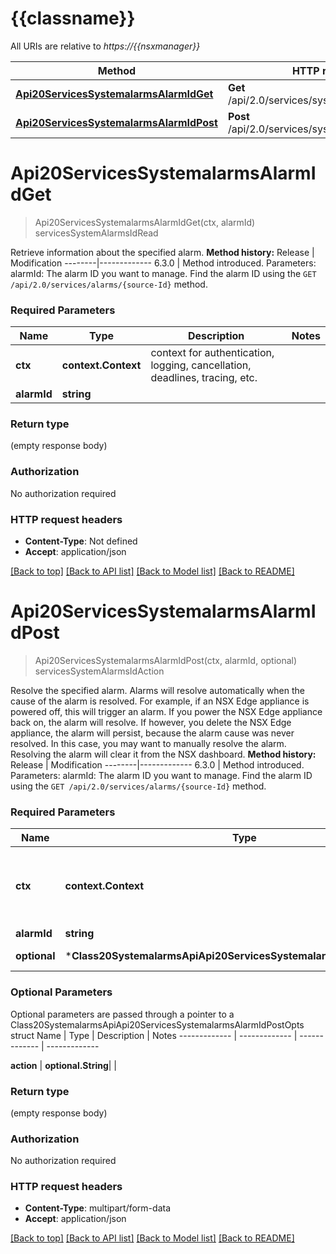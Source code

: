 # {{classname}}

All URIs are relative to *https://{{nsxmanager}}*

Method | HTTP request | Description
------------- | ------------- | -------------
[**Api20ServicesSystemalarmsAlarmIdGet**](Class20SystemalarmsApi.md#Api20ServicesSystemalarmsAlarmIdGet) | **Get** /api/2.0/services/systemalarms/{alarmId} | servicesSystemAlarmsIdRead
[**Api20ServicesSystemalarmsAlarmIdPost**](Class20SystemalarmsApi.md#Api20ServicesSystemalarmsAlarmIdPost) | **Post** /api/2.0/services/systemalarms/{alarmId} | servicesSystemAlarmsIdAction

# **Api20ServicesSystemalarmsAlarmIdGet**
> Api20ServicesSystemalarmsAlarmIdGet(ctx, alarmId)
servicesSystemAlarmsIdRead

Retrieve information about the specified alarm.  **Method history:**  Release | Modification --------|------------- 6.3.0 | Method introduced.   Parameters:  alarmId: The alarm ID you want to manage. Find the alarm ID using the `GET /api/2.0/services/alarms/{source-Id}` method.   

### Required Parameters

Name | Type | Description  | Notes
------------- | ------------- | ------------- | -------------
 **ctx** | **context.Context** | context for authentication, logging, cancellation, deadlines, tracing, etc.
  **alarmId** | **string**|  | 

### Return type

 (empty response body)

### Authorization

No authorization required

### HTTP request headers

 - **Content-Type**: Not defined
 - **Accept**: application/json

[[Back to top]](#) [[Back to API list]](../README.md#documentation-for-api-endpoints) [[Back to Model list]](../README.md#documentation-for-models) [[Back to README]](../README.md)

# **Api20ServicesSystemalarmsAlarmIdPost**
> Api20ServicesSystemalarmsAlarmIdPost(ctx, alarmId, optional)
servicesSystemAlarmsIdAction

Resolve the specified alarm.  Alarms will resolve automatically when the cause of the alarm is resolved.  For example, if an NSX Edge appliance is powered off, this will trigger an alarm. If you power the NSX Edge appliance back on, the alarm will resolve. If however, you delete the NSX Edge appliance, the alarm will persist, because the alarm cause was never resolved. In this case, you may want to manually resolve the alarm. Resolving the alarm  will clear it from the NSX dashboard.  **Method history:**  Release | Modification --------|------------- 6.3.0 | Method introduced.   Parameters:  alarmId: The alarm ID you want to manage. Find the alarm ID using the `GET /api/2.0/services/alarms/{source-Id}` method.   

### Required Parameters

Name | Type | Description  | Notes
------------- | ------------- | ------------- | -------------
 **ctx** | **context.Context** | context for authentication, logging, cancellation, deadlines, tracing, etc.
  **alarmId** | **string**|  | 
 **optional** | ***Class20SystemalarmsApiApi20ServicesSystemalarmsAlarmIdPostOpts** | optional parameters | nil if no parameters

### Optional Parameters
Optional parameters are passed through a pointer to a Class20SystemalarmsApiApi20ServicesSystemalarmsAlarmIdPostOpts struct
Name | Type | Description  | Notes
------------- | ------------- | ------------- | -------------

 **action** | **optional.String**|  | 

### Return type

 (empty response body)

### Authorization

No authorization required

### HTTP request headers

 - **Content-Type**: multipart/form-data
 - **Accept**: application/json

[[Back to top]](#) [[Back to API list]](../README.md#documentation-for-api-endpoints) [[Back to Model list]](../README.md#documentation-for-models) [[Back to README]](../README.md)

